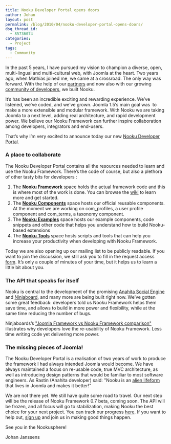 ```yaml
---
title: Nooku Developer Portal opens doors
author: Johan
layout: post
permalink: /blog/2010/04/nooku-developer-portal-opens-doors/
dsq_thread_id:
  - 85736074
categories:
  - Project
tags:
  - Community
---
```

In the past 5 years, I have pursued my vision to champion a diverse, open, multi-lingual and multi-cultural web, with Joomla at the heart. Two years ago, when Mathias joined me, we came at a crossroad. The only way was forward. With the help of our [partners][1] and now also with our growing [community of developers][2], we built Nooku.

It&#8217;s has been an incredible exciting and rewarding experience. We&#8217;ve listened, we&#8217;ve coded, and we&#8217;ve grown. Joomla 1.5&#8242;s main goal was&nbsp; to make a more extensible and modular framework. With Nooku we are taking Joomla to a next level, adding real architecture, and rapid development power. We believe our Nooku Framework can further inspire collaboration among developers, integrators and end-users.

That&#8217;s why I&#8217;m very excited to announce today our new [Nooku Developer Portal][3]. 

<!--more-->

### A place to collaborate

The Nooku Developer Portal contains all the resources needed to learn and use the Nooku Framework. There&#8217;s the code of course, but also a plethora of other tasty bits for developers :

1.  The&nbsp;**[Nooku Framework][4]** space holds the actual framework code and this is where most of the work is done. You can browse the <a href="http://nooku.assembla.com/wiki/show/nooku-framework" id="nuuc" title="wiki">wiki</a>&nbsp;to learn more and get started. 
2.  The&nbsp;**[Nooku Components][5]** space hosts our official reusable components. At the moment we are working on com\_profiles, a user profile component and com\_terms, a taxonomy component.[][6]
3.  The&nbsp;**<a href="http://nooku.assembla.com/spaces/nooku-examples" id="tufp" title="Nooku Examples">Nooku Examples</a>**&nbsp;space hosts our example components, code snippets and other code that helps you understand how to build Nooku-based extensions
4.  The&nbsp;**<a href="http://nooku.assembla.com/spaces/nooku-tools" id="ekpd" title="Nooku Tools">Nooku Tools</a>** space hosts scripts and tools that can help you increase your productivity when developing with Nooku Framework.

Today we are also opening up our mailing list to be publicly readable. If you want to join the discussion, we still ask you to fill in the request access <a href="../framework/request.html" id="s9i1" title="form">form</a>. It&#8217;s only a couple of minutes of your time, but it helps us to learn a little bit about you.

### The API that speaks for itself

Nooku is central to the development of the promising [Anahita Social Engine][7] and [Ninjaboard][8], and many more are being built right now. We&#8217;ve gotten some great feedback: developers told us Nooku Framework helps them save time, and allows to build in more power and flexibility, while at the same time reducing the number of bugs.

Ninjaboards&#8217;s ["Joomla Framework vs Nooku Framework comparison"][9] illustrates why developers love the re-usability of Nooku Framework. Less time writing code yet delivering more power.

### The missing pieces of Joomla!

The Nooku Developer Portal is a realisation of two years of work to produce the framework I had always intended Joomla would become. We have always maintained a focus on re-usable code, true MVC architecture, as well as introducing design patterns that would be familiar to most software engineers. As Rastin (Anahita developer) said: "Nooku is an <a href="http://blog.anahitapolis.com/2009/06/anahita-social-engine-with-joomla-from-nooku-tv/" id="aj82" title="alien lifeform">alien lifeform</a> that lives in Joomla and makes it better!"&nbsp;&nbsp;

We are not there yet. We still have quite some road to travel. Our next step will be the release of Nooku Framework 0.7 beta, coming soon. The API will be frozen, and all focus will go to stabilization, making Nooku the best choice for your next project. You can track our progress <a href="http://nooku.assembla.com/spaces/nooku-framework/milestones/199373-0-7" id="c9rc" title="here">here</a>. If you want to help out, [sign up][10] and join us in making good things happen. 

See you in the Nookusphere!

Johan Janssens

 [1]: ../partners.html "partners"
 [2]: http://groups.google.com/group/nooku-framework "community of developers"
 [3]: http://code.nooku.org/ "Nooku Developer Portal"
 [4]: http://nooku.assembla.com/spaces/nooku-framework "Nooku Framework"
 [5]: http://nooku.assembla.com/spaces/nooku-components "Nooku Components"
 [6]: http://nooku.assembla.com/spaces/nooku-examples
 [7]: http://anahitapolis.com/ "Anahita Social Engine"
 [8]: http://ninjaforge.com/ninjaboard-demo/ "Ninjaboard"
 [9]: http://nekkidninjas.com/index.php/2009/10/12/ninjaboard-countdown-to-launch-day-6 ""
 [10]: ../framework/request.html "sign up"